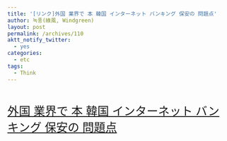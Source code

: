 ```yaml
---
title: '[リンク]外国 業界で 本 韓国 インターネット バンキング 保安の 問題点'
author: 녹풍(綠風, Windgreen)
layout: post
permalink: /archives/110
aktt_notify_twitter:
  - yes
categories:
  - etc
tags:
  - Think
---
```

<span class="Apple-style-span" style="font-family: 'Lucida Grande', 'Lucida Sans Unicode', Arial, Helvetica, Sans, FreeSans, Jamrul, Garuda, Kalimati; font-size: 13px; line-height: normal; "><br /> <h2 style="margin-top: 0px; margin-right: 0px; margin-bottom: 0px; margin-left: 0px; padding-top: 0px; padding-right: 0px; padding-bottom: 0px; padding-left: 0px; font-family: 'Palatino Linotype', Georgia, Tahoma, 'Century Schoolbook L', Arial, Helvetica; font-size: 26px; font-weight: normal; ">
  <a href="http://openweb.or.kr/?p=1697&utm_source=feedburner&utm_medium=feed&utm_campaign=Feed:+open-web+(Open+Web)&utm_content=Google+International" target="_blank">外国 業界で 本 韓国 インターネット バンキング 保安の 問題点</a>
</h2>

<p>
  </span>
</p>